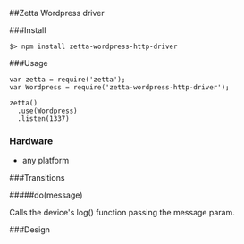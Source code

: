 ##Zetta Wordpress driver

###Install

```
$> npm install zetta-wordpress-http-driver
```

###Usage

```
var zetta = require('zetta');
var Wordpress = require('zetta-wordpress-http-driver');

zetta()
  .use(Wordpress)
  .listen(1337)
```

### Hardware

* any platform

###Transitions

#####do(message)

Calls the device's log() function passing the message param.

###Design

